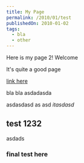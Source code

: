```yaml
---
title: My Page
permalink: /2010/01/test
publishedOn: 2010-01-02
tags:
  - bla
  - other
---
```


Here is my page 2! Welcome

It's quite a good page

[link here](http://google.com)

bla bla
asdadasda

asdasdasd
as
asd
_itasdasd_ 

## test 1232

asdads

### final test here
